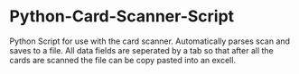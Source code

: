 Python-Card-Scanner-Script
==========================

Python Script for use with the card scanner. Automatically parses scan and saves to a file.
All data fields are seperated by a tab so that after all the cards are scanned the file can
be copy pasted into an excell.
